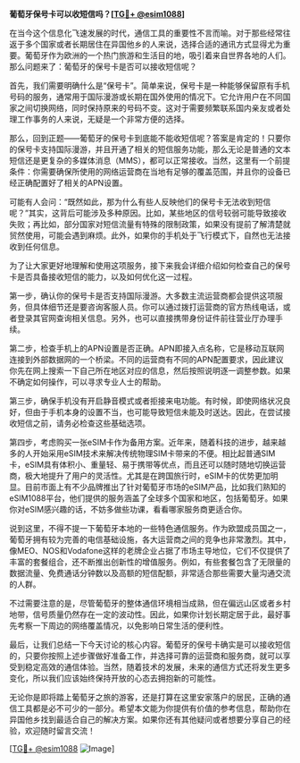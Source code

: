 **葡萄牙保号卡可以收短信吗？[[TG💪+ @esim1088](https://t.me/s/esim1088)]**

在当今这个信息化飞速发展的时代，通信工具的重要性不言而喻。对于那些经常往返于多个国家或者长期居住在异国他乡的人来说，选择合适的通讯方式显得尤为重要。葡萄牙作为欧洲的一个热门旅游和生活目的地，吸引着来自世界各地的人们。那么问题来了：葡萄牙的保号卡是否可以接收短信呢？

首先，我们需要明确什么是“保号卡”。简单来说，保号卡是一种能够保留原有手机号码的服务，通常用于国际漫游或长期在国外使用的情况下。它允许用户在不同国家之间切换网络，同时保持原来的号码不变。这对于需要频繁联系国内亲友或者处理工作事务的人来说，无疑是一个非常方便的选择。

那么，回到正题——葡萄牙的保号卡到底能不能收短信呢？答案是肯定的！只要你的保号卡支持国际漫游，并且开通了相关的短信服务功能，那么无论是普通的文本短信还是更复杂的多媒体消息（MMS），都可以正常接收。当然，这里有一个前提条件：你需要确保所使用的网络运营商在当地有足够的覆盖范围，并且你的设备已经正确配置好了相关的APN设置。

可能有人会问：“既然如此，那为什么有些人反映他们的保号卡无法收到短信呢？”其实，这背后可能涉及多种原因。比如，某些地区的信号较弱可能导致接收失败；再比如，部分国家对短信流量有特殊的限制政策，如果没有提前了解清楚就贸然使用，可能会遇到麻烦。此外，如果你的手机处于飞行模式下，自然也无法接收到任何信息。

为了让大家更好地理解和使用这项服务，接下来我会详细介绍如何检查自己的保号卡是否具备接收短信的能力，以及如何优化这一过程。

第一步，确认你的保号卡是否支持国际漫游。大多数主流运营商都会提供这项服务，但具体细节还是要咨询客服人员。你可以通过拨打运营商的官方热线电话，或者登录其官网查询相关信息。另外，也可以直接携带身份证件前往营业厅办理手续。

第二步，检查手机上的APN设置是否正确。APN即接入点名称，它是移动互联网连接到外部数据网的一个桥梁。不同的运营商有不同的APN配置要求，因此建议你先在网上搜索一下自己所在地区对应的信息，然后按照说明逐一调整参数。如果不确定如何操作，可以寻求专业人士的帮助。

第三步，确保手机没有开启静音模式或者拒接来电功能。有时候，即使网络状况良好，但由于手机本身的设置不当，也可能导致短信未能及时送达。因此，在尝试接收短信之前，请务必检查这些基础选项。

第四步，考虑购买一张eSIM卡作为备用方案。近年来，随着科技的进步，越来越多的人开始采用eSIM技术来解决传统物理SIM卡带来的不便。相比起普通SIM卡，eSIM具有体积小、重量轻、易于携带等优点，而且还可以随时随地切换运营商，极大地提升了用户的灵活性。尤其是在跨国旅行时，eSIM卡的优势更加明显。目前市面上有不少品牌推出了针对葡萄牙市场的eSIM产品，比如我们熟知的eSIM1088平台，他们提供的服务涵盖了全球多个国家和地区，包括葡萄牙。如果你对eSIM感兴趣的话，不妨多做些功课，看看哪家服务商更适合你。

说到这里，不得不提一下葡萄牙本地的一些特色通信服务。作为欧盟成员国之一，葡萄牙拥有较为完善的电信基础设施，各大运营商之间的竞争也非常激烈。其中，像MEO、NOS和Vodafone这样的老牌企业占据了市场主导地位，它们不仅提供了丰富的套餐组合，还不断推出创新性的增值服务。例如，有些套餐包含了无限量的数据流量、免费通话分钟数以及高额的短信配额，非常适合那些需要大量沟通交流的人群。

不过需要注意的是，尽管葡萄牙的整体通信环境相当成熟，但在偏远山区或者乡村地带，信号质量仍然存在一定的波动性。因此，如果你计划长期定居于此，最好事先考察一下周边的网络覆盖情况，以免影响日常生活的便利性。

最后，让我们总结一下今天讨论的核心内容。葡萄牙的保号卡确实是可以接收短信的，只要你按照上述步骤做好准备工作，并选择可靠的运营商和服务商，就可以享受到稳定高效的通信体验。当然，随着技术的发展，未来的通信方式还将发生更多变化，所以我们应该始终保持开放的心态去拥抱新的可能性。

无论你是即将踏上葡萄牙之旅的游客，还是打算在这里安家落户的居民，正确的通信工具都是必不可少的一部分。希望本文能为你提供有价值的参考信息，帮助你在异国他乡找到最适合自己的解决方案。如果你还有其他疑问或者想要分享自己的经验，欢迎随时留言交流！

[[TG💪+ @esim1088](https://t.me/s/esim1088) ![Image](https://i.postimg.cc/4NQfJmqS/Snipaste-2025-05-13-00-14-12.png)]